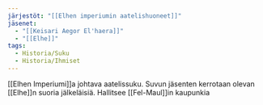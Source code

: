 ```yaml
---
järjestöt: "[[Elhen imperiumin aatelishuoneet]]"
jäsenet:
  - "[[Keisari Aegor El'haera]]"
  - "[[Elhe]]"
tags:
  - Historia/Suku
  - Historia/Ihmiset
---
```

[[Elhen Imperiumi]]a johtava aatelissuku. Suvun jäsenten kerrotaan olevan [[Elhe]]n suoria jälkeläisiä. Hallitsee [[Fel-Maul]]in kaupunkia